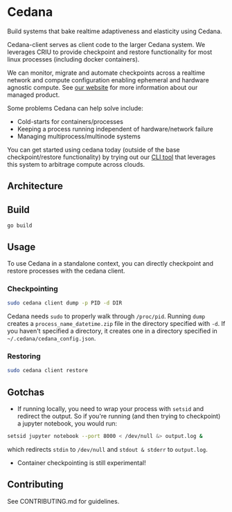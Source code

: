 # Cedana

Build systems that bake realtime adaptiveness and elasticity using Cedana.

Cedana-client serves as client code to the larger Cedana system. We leverages CRIU to provide checkpoint and restore functionality for most linux processes (including docker containers).

We can monitor, migrate and automate checkpoints across a realtime network and compute configuration enabling ephemeral and hardware agnostic compute. See [our website](https://cedana.ai) for more information about our managed product.

Some problems Cedana can help solve include:

- Cold-starts for containers/processes
- Keeping a process running independent of hardware/network failure
- Managing multiprocess/multinode systems

You can get started using cedana today (outside of the base checkpoint/restore functionality) by trying out our [CLI tool](https://github.com/cedana/cedana-cli) that leverages this system to arbitrage compute across clouds.

## Architecture


## Build

```go build```

## Usage

To use Cedana in a standalone context, you can directly checkpoint and restore processes with the cedana client. 

### Checkpointing 

```sh
sudo cedana client dump -p PID -d DIR 
```
Cedana needs `sudo` to properly walk through `/proc/pid`. Running `dump` creates a `process_name_datetime.zip` file in the directory specified with `-d`. If you haven't specified a directory, it creates one in a directory specified in `~/.cedana/cedana_config.json`.

### Restoring 

```sh 
sudo cedana client restore 
```

## Gotchas
- If running locally, you need to wrap your process with `setsid` and redirect the output. So if you're running (and then trying to checkpoint) a jupyter notebook, you would run: 
```sh
setsid jupyter notebook --port 8000 < /dev/null &> output.log & 
```
which redirects `stdin` to `/dev/null` and `stdout & stderr` to `output.log`. 

- Container checkpointing is still experimental!


## Contributing
See CONTRIBUTING.md for guidelines. 